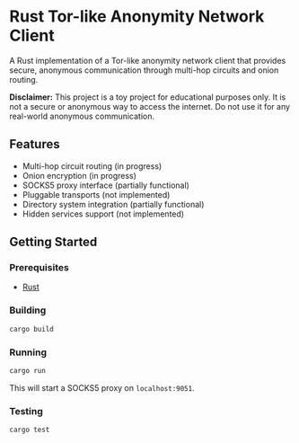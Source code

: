 
# Rust Tor-like Anonymity Network Client

A Rust implementation of a Tor-like anonymity network client that provides secure, anonymous communication through multi-hop circuits and onion routing.

**Disclaimer:** This project is a toy project for educational purposes only. It is not a secure or anonymous way to access the internet. Do not use it for any real-world anonymous communication.

## Features

*   Multi-hop circuit routing (in progress)
*   Onion encryption (in progress)
*   SOCKS5 proxy interface (partially functional)
*   Pluggable transports (not implemented)
*   Directory system integration (partially functional)
*   Hidden services support (not implemented)

## Getting Started

### Prerequisites

*   [Rust](https://www.rust-lang.org/tools/install)

### Building

```bash
cargo build
```

### Running

```bash
cargo run
```

This will start a SOCKS5 proxy on `localhost:9051`.

### Testing

```bash
cargo test
```
